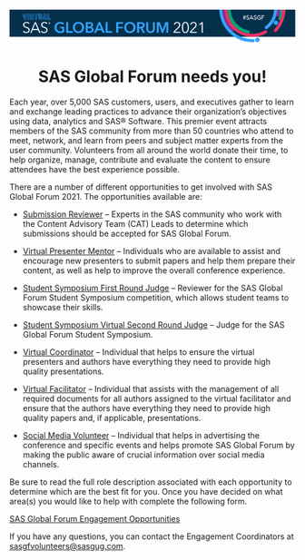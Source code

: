 <h1></h1>
<p align="center">
   <img src = "SGF2021 Banner.png" width = 1080px> </img>
   <h1 align = "center"> SAS Global Forum needs you!</h1>
</p>

Each year, over 5,000 SAS customers, users, and executives gather to learn and exchange leading practices to advance their organization’s objectives using data, analytics and SAS® Software.  This premier event attracts members of the SAS community from more than 50 countries who attend to meet, network, and learn from peers and subject matter experts from the user community.  Volunteers from all around the world donate their time, to help organize, manage, contribute and evaluate the content to ensure attendees have the best experience possible.

There are a number of different opportunities to get involved with SAS Global Forum 2021. The opportunities available are:

* <a href="SUBMISSION REVIEWER.pdf">Submission Reviewer</a> – Experts in the SAS community who work with the Content Advisory Team (CAT) Leads to determine which submissions should be accepted for SAS Global Forum.

* <a href="VIRTUAL PRESENTER MENTOR.pdf">Virtual Presenter Mentor</a> – Individuals who are available to assist and encourage new presenters to submit papers and help them prepare their content, as well as help to improve the overall conference experience.

* <a href="SS 1st ROUND JUDGE.pdf">Student Symposium First Round Judge</a> – Reviewer for the SAS Global Forum Student Symposium competition, which allows student teams to showcase their skills.

* <a href="SS VIRTUAL JUDGE.pdf">Student Symposium Virtual Second Round Judge</a> – Judge for the SAS Global Forum Student Symposium.

* <a href="VIRTUAL COORDINATOR.pdf">Virtual Coordinator</a> – Individual that helps to ensure the virtual presenters and authors have everything they need to provide high quality presentations.

* <a href="VIRTUAL FACILITATOR.pdf">Virtual Facilitator</a> – Individual that assists with the management of all required documents for all authors assigned to the virtual facilitator and ensure that the authors have everything they need to provide high quality papers and, if applicable, presentations.

* <a href="SOCIAL MEDIA VOLUNTEER.pdf">Social Media Volunteer</a> – Individual that helps in advertising the conference and specific events and helps promote SAS Global Forum by making the public aware of crucial information over social media channels.

Be sure to read the full role description associated with each opportunity to determine which are the best fit for you.  Once you have decided on what area(s) you would like to help with complete the following form.

<a href="https://forms.office.com/Pages/ResponsePage.aspx?id=O76qd3-jIEeUGAws_niopO4WPHsLsk9Klnc_rPTLcLBUNFdCRVNIUUNEUVdGWFdPOElaT1BCVk9CTi4u" target="_blank">SAS Global Forum Engagement Opportunities</a>

If you have any questions, you can contact the Engagement Coordinators at sasgfvolunteers@sasgug.com. 
